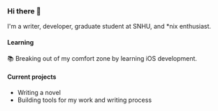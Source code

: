 ### Hi there 👋

I'm a writer, developer, graduate student at SNHU, and *nix enthusiast.

#### Learning
📚 Breaking out of my comfort zone by learning iOS development.

#### Current projects
+ Writing a novel
+ Building tools for my work and writing process
<!--
**dw-jet/dw-jet** is a ✨ _special_ ✨ repository because its `README.md` (this file) appears on your GitHub profile.

Here are some ideas to get you started:

- 🔭 I’m currently working on ...
- 🌱 I’m currently learning ...
- 👯 I’m looking to collaborate on ...
- 🤔 I’m looking for help with ...
- 💬 Ask me about ...
- 📫 How to reach me: ...
- 😄 Pronouns: ...
- ⚡ Fun fact: ...
-->

